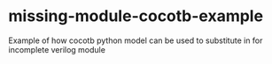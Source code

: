 # missing-module-cocotb-example
Example of how cocotb python model can be used to substitute in for incomplete verilog module
